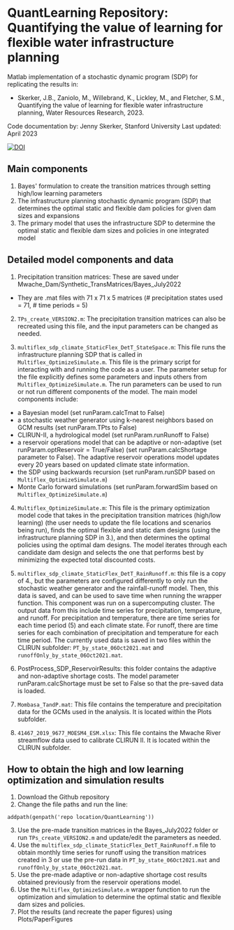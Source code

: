 # QuantLearning Repository: Quantifying the value of learning for flexible water infrastructure planning

Matlab implementation of a stochastic dynamic program (SDP) for replicating the results in:
* Skerker, J.B., Zaniolo, M., Willebrand, K., Lickley, M., and Fletcher, S.M., Quantifying the value of learning for flexible water infrastructure planning, Water Resources Research, 2023. 


Code documentation by: Jenny Skerker, Stanford University
Last updated: April 2023

[![DOI](https://zenodo.org/badge/626448634.svg)](https://zenodo.org/badge/latestdoi/626448634)

## Main components

1. Bayes' formulation to create the transition matrices through setting high/low learning parameters
2. The infrastructure planning stochastic dynamic program (SDP) that determines the optimal static and flexible dam policies for given dam sizes and expansions
3. The primary model that uses the infrastructure SDP to determine the optimal static and flexible dam sizes and policies in one integrated model

## Detailed model components and data

1. Precipitation transition matrices: These are saved under Mwache_Dam/Synthetic_TransMatrices/Bayes_July2022
* They are .mat files with 71 x 71 x 5 matrices (# precipitation states used = 71, # time periods = 5)

2. `TPs_create_VERSION2.m`: The precipitation transition matrices can also be recreated using this file, and the input parameters can be changed as needed.

3. `multiflex_sdp_climate_StaticFlex_DetT_StateSpace.m`: This file runs the infrastructure planning SDP that is called in `Multiflex_OptimizeSimulate.m`. This file is the primary script for interacting with and running the code as a user. The parameter setup for the file explicitly defines some parameters and inputs others from `Multiflex_OptimizeSimulate.m`. The run parameters can be used to run or not run different components of the model. The main model components include: 
* a Bayesian model (set runParam.calcTmat to False)
* a stochastic weather generator using k-nearest neighbors based on GCM results (set runParam.TPts to False)
* CLIRUN-II, a hydrological model (set runParam.runRunoff to False)
* a reservoir operations model that can be adaptive or non-adaptive (set runParam.optReservoir = True/False) (set runParam.calcShortage parameter to False). The adaptive reservoir operations model updates every 20 years based on updated climate state information.
* the SDP using backwards recursion (set runParam.runSDP based on `Multiflex_OptimizeSimulate.m`)
* Monte Carlo forward simulations (set runParam.forwardSim based on `Multiflex_OptimizeSimulate.m`)

4. `Multiflex_OptimizeSimulate.m`: This file is the primary optimization model code that takes in the precipitation transition matrices (high/low learning) (the user needs to update the file locations and scenarios being run), finds the optimal flexible and static dam designs (using the infrastructure planning SDP in 3.), and then determines the optimal policies using the optimal dam designs. The model iterates through each candidate dam design and selects the one that performs best by minimizing the expected total discounted costs. 

5. `multiflex_sdp_climate_StaticFlex_DetT_RainRunoff.m`: this file is a copy of 4., but the parameters are configured differently to only run the stochastic weather generator and the rainfall-runoff model. Then, this data is saved, and can be used to save time when running the wrapper function. This component was run on a supercomputing cluster. The output data from this include time series for precipitation, temperature, and runoff. For precipitation and temperature, there are time series for each time period (5) and each climate state. For runoff, there are time series for each combination of precipitation and temperature for each time period. The currently used data is saved in two files within the CLIRUN subfolder: `PT_by_state_06Oct2021.mat` and `runoffOnly_by_state_06Oct2021.mat`.

6. PostProcess_SDP_ReservoirResults: this folder contains the adaptive and non-adaptive shortage costs. The model parameter runParam.calcShortage must be set to False so that the pre-saved data is loaded.

7. `Mombasa_TandP.mat`: This file contains the temperature and precipitation data for the GCMs used in the analysis. It is located within the Plots subfolder.

8. `41467_2019_9677_MOESM4_ESM.xlsx`: This file contains the Mwache River streamflow data used to calibrate CLIRUN II. It is located within the CLIRUN subfolder. 

## How to obtain the high and low learning optimization and simulation results

1. Download the Github repository
2. Change the file paths and run the line: 
```
addpath(genpath('repo location/QuantLearning'))
```
3. Use the pre-made transition matrices in the Bayes_July2022 folder or run `TPs_create_VERSION2.m` and update/edit the parameters as needed.
4. Use the `multiflex_sdp_climate_StaticFlex_DetT_RainRunoff.m` file to obtain monthly time series for runoff using the transition matrices created in 3 or use the pre-run data in `PT_by_state_06Oct2021.mat` and `runoffOnly_by_state_06Oct2021.mat`.
5. Use the pre-made adaptive or non-adaptive shortage cost results obtained previously from the reservoir operations model.
6. Use the `Multiflex_OptimizeSimulate.m` wrapper function to run the optimization and simulation to determine the optimal static and flexible dam sizes and policies.
7. Plot the results (and recreate the paper figures) using Plots/PaperFigures
